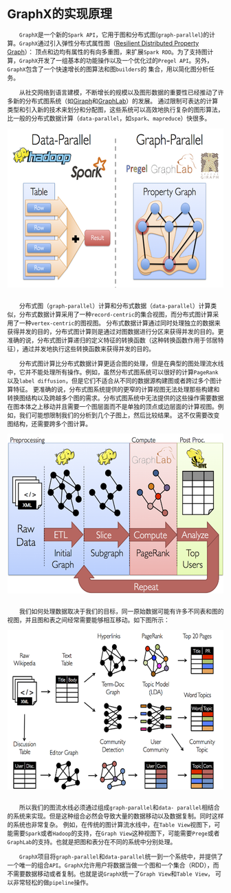 # GraphX的实现原理

&emsp;&emsp;`GraphX`是一个新的`Spark API`，它用于图和分布式图(`graph-parallel`)的计算。`GraphX`通过引入弹性分布式属性图（[Resilient Distributed Property Graph](property-graph.md)）：
顶点和边均有属性的有向多重图，来扩展`Spark RDD`。为了支持图计算，`GraphX`开发了一组基本的功能操作以及一个优化过的`Pregel API`。另外，`GraphX`包含了一个快速增长的图算法和图`builders`的
集合，用以简化图分析任务。

&emsp;&emsp;从社交网络到语言建模，不断增长的规模以及图形数据的重要性已经推动了许多新的分布式图系统（如[Giraph](http://giraph.apache.org/)和[GraphLab](http://graphlab.org/)）的发展。
通过限制可表达的计算类型和引入新的技术来划分和分配图，这些系统可以高效地执行复杂的图形算法，比一般的分布式数据计算（`data-parallel`，如`spark`、`mapreduce`）快很多。

<div  align="center"><img src="imgs/2.1.png" width = "600" height = "370" alt="2.1" align="center" /></div><br />

&emsp;&emsp;分布式图（`graph-parallel`）计算和分布式数据（`data-parallel`）计算类似，分布式数据计算采用了一种`record-centric`的集合视图，而分布式图计算采用了一种`vertex-centric`的图视图。
分布式数据计算通过同时处理独立的数据来获得并发的目的，分布式图计算则是通过对图数据进行分区来获得并发的目的。更准确的说，分布式图计算递归的定义特征的转换函数（这种转换函数作用于邻居特征），通过并发地执行这些转换函数来获得并发的目的。

&emsp;&emsp;分布式图计算比分布式数据计算更适合图的处理，但是在典型的图处理流水线中，它并不能处理所有操作。例如，虽然分布式图系统可以很好的计算`PageRank`以及`label diffusion`，但是它们不适合从不同的数据源构建图或者跨过多个图计算特征。
更准确的说，分布式图系统提供的更窄的计算视图无法处理那些构建和转换图结构以及跨越多个图的需求。分布式图系统中无法提供的这些操作需要数据在图本体之上移动并且需要一个图层面而不是单独的顶点或边层面的计算视图。例如，我们可能想限制我们的分析到几个子图上，然后比较结果。
这不仅需要改变图结构，还需要跨多个图计算。

<div  align="center"><img src="imgs/2.2.png" width = "600" height = "370" alt="2.2" align="center" /></div><br />

&emsp;&emsp;我们如何处理数据取决于我们的目标，同一原始数据可能有许多不同表和图的视图，并且图和表之间经常需要能够相互移动。如下图所示：

<div  align="center"><img src="imgs/2.3.png" width = "600" height = "370" alt="2.3" align="center" /></div><br />

&emsp;&emsp;所以我们的图流水线必须通过组成`graph-parallel`和`data- parallel`相结合的系统来实现。但是这种组合必然会导致大量的数据移动以及数据复制。同时这样的系统也非常复杂。
例如，在传统的图计算流水线中，在`Table View`视图下，可能需要`Spark`或者`Hadoop`的支持，在`Graph View`这种视图下，可能需要`Prege`或者`GraphLab`的支持。也就是把图和表分在不同的系统中分别处理。

&emsp;&emsp;`GraphX`项目将`graph-parallel`和`data-parallel`统一到一个系统中，并提供了一个唯一的组合`API`。`GraphX`允许用户将数据当做一个图和一个集合（RDD），而不需要数据移动或者复制。也就是说`GraphX`统一了`Graph View`和`Table View`，
可以非常轻松的做`pipeline`操作。

